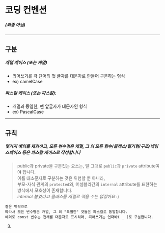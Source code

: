 # 코딩 컨벤션
##### (최종 아님)
---

## 구분
##### 캐멀 케이스 (또는 캐멀)
- 띄어쓰기를 각 단어의 첫 글자를 대문자로 만들어 구분하는 형식
- ex) camelCase

##### 파스칼 케이스 (또는 파스칼):
-  캐멀과 동일한, 맨 앞글자가 대문자인 형식
- ex) PascalCase


---

## 규칙
##### 몇가지 예외를 제외하고, 모든 변수명은 캐멀, 그 외 모든 함수/클래스/열거형/구조/네임스페이스 등은 파스칼 케이스로 작성합니다
> public과 private을 구분짓는 요소는, 말 그대로 `public`과 `private` attribute여야 합니다.  
> 이를 대소문자로 구분하는 것은 위험할 뿐 아니라,  
> 부모-자식 관계의 `protected`와, 어셈블리간의 `internal` attribute를 표현하는 방식에서 모호성이 존재합니다.  
> *internal 붙었다고 클래스를 캐멀로 적을 수는 없잖아요* :)
	
	같은 맥락으로 
	따라서 모든 변수명은 캐멀, 그 외 "특별한" 것들은 파스칼로 통일합니다.
	예외로 const 변수는 전체를 대문자로 표시하며, 띄어쓰기는 언더바( _ )로 구분합니다.

3. 
